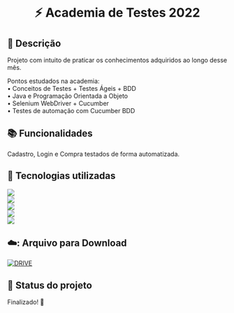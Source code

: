 <h1 align="center">⚡ Academia de Testes 2022 </h1> 

## :memo: Descrição

Projeto com intuito de praticar os conhecimentos adquiridos ao longo desse mês. <br>

Pontos estudados na academia: <br>
• Conceitos de Testes + Testes Ágeis + BDD <br>
• Java e Programação Orientada a Objeto <br>
• Selenium WebDriver + Cucumber <br>
• Testes de automação com Cucumber BDD <br>

## :books: Funcionalidades

Cadastro, Login e Compra testados de forma automatizada. 

## :wrench: Tecnologias utilizadas
<img src="https://img.shields.io/badge/Eclipse-2C2255?style=for-the-badge&logo=eclipse&logoColor=white"/><br>
<img src="https://img.shields.io/badge/git%20-%23F05033.svg?&style=for-the-badge&logo=git&logoColor=white"/><br>
<img src="https://img.shields.io/badge/github-181717?&style=for-the-badge&logo=github&logoColor=white"/><br>
<img src="https://img.shields.io/badge/Java-ED8B00?style=for-the-badge&logo=java&logoColor=white"/><br>
<img src="https://img.shields.io/badge/Selenium-43B02A?style=for-the-badge&logo=Selenium&logoColor=white"/><br>

## ☁️: Arquivo para Download <br>

[![DRIVE](https://img.shields.io/badge/Gmail-D14836?style=for-the-badge&logo=gmail&logoColor=white&link=https://https://drive.google.com/drive/folders/16Bq-ZqdgBLF0oEKvQasHNvYY3e4gMRjI?usp=sharing/)](https://www.linkedin.com/in/tatidev/)




## :dart: Status do projeto
Finalizado! 🚀
